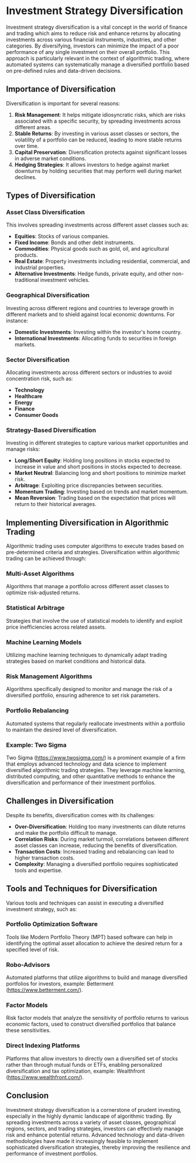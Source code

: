 # Investment Strategy Diversification

Investment strategy diversification is a vital concept in the world of finance and trading which aims to reduce risk and enhance returns by allocating investments across various financial instruments, industries, and other categories. By diversifying, investors can minimize the impact of a poor performance of any single investment on their overall portfolio. This approach is particularly relevant in the context of algorithmic trading, where automated systems can systematically manage a diversified portfolio based on pre-defined rules and data-driven decisions.

## Importance of Diversification

Diversification is important for several reasons:

1. **Risk Management**: It helps mitigate idiosyncratic risks, which are risks associated with a specific security, by spreading investments across different areas.
2. **Stable Returns**: By investing in various asset classes or sectors, the volatility of a portfolio can be reduced, leading to more stable returns over time.
3. **Capital Preservation**: Diversification protects against significant losses in adverse market conditions.
4. **Hedging Strategies**: It allows investors to hedge against market downturns by holding securities that may perform well during market declines.

## Types of Diversification

### Asset Class Diversification

This involves spreading investments across different asset classes such as:
- **Equities**: Stocks of various companies.
- **Fixed Income**: Bonds and other debt instruments.
- **Commodities**: Physical goods such as gold, oil, and agricultural products.
- **Real Estate**: Property investments including residential, commercial, and industrial properties.
- **Alternative Investments**: Hedge funds, private equity, and other non-traditional investment vehicles.

### Geographical Diversification

Investing across different regions and countries to leverage growth in different markets and to shield against local economic downturns. For instance:
- **Domestic Investments**: Investing within the investor's home country.
- **International Investments**: Allocating funds to securities in foreign markets.

### Sector Diversification

Allocating investments across different sectors or industries to avoid concentration risk, such as:
- **Technology**
- **Healthcare**
- **Energy**
- **Finance**
- **Consumer Goods**

### Strategy-Based Diversification

Investing in different strategies to capture various market opportunities and manage risks:
- **Long/Short Equity**: Holding long positions in stocks expected to increase in value and short positions in stocks expected to decrease.
- **Market Neutral**: Balancing long and short positions to minimize market risk.
- **Arbitrage**: Exploiting price discrepancies between securities.
- **Momentum Trading**: Investing based on trends and market momentum.
- **Mean Reversion**: Trading based on the expectation that prices will return to their historical averages.

## Implementing Diversification in Algorithmic Trading

Algorithmic trading uses computer algorithms to execute trades based on pre-determined criteria and strategies. Diversification within algorithmic trading can be achieved through:

### Multi-Asset Algorithms

Algorithms that manage a portfolio across different asset classes to optimize risk-adjusted returns.

### Statistical Arbitrage

Strategies that involve the use of statistical models to identify and exploit price inefficiencies across related assets.

### Machine Learning Models

Utilizing machine learning techniques to dynamically adapt trading strategies based on market conditions and historical data.

### Risk Management Algorithms

Algorithms specifically designed to monitor and manage the risk of a diversified portfolio, ensuring adherence to set risk parameters.

### Portfolio Rebalancing

Automated systems that regularly reallocate investments within a portfolio to maintain the desired level of diversification.

### Example: Two Sigma

Two Sigma (https://www.twosigma.com/) is a prominent example of a firm that employs advanced technology and data science to implement diversified algorithmic trading strategies. They leverage machine learning, distributed computing, and other quantitative methods to enhance the diversification and performance of their investment portfolios.

## Challenges in Diversification

Despite its benefits, diversification comes with its challenges:
- **Over-Diversification**: Holding too many investments can dilute returns and make the portfolio difficult to manage.
- **Correlation Risks**: During market turmoil, correlations between different asset classes can increase, reducing the benefits of diversification.
- **Transaction Costs**: Increased trading and rebalancing can lead to higher transaction costs.
- **Complexity**: Managing a diversified portfolio requires sophisticated tools and expertise.

## Tools and Techniques for Diversification 

Various tools and techniques can assist in executing a diversified investment strategy, such as:

### Portfolio Optimization Software

Tools like Modern Portfolio Theory (MPT) based software can help in identifying the optimal asset allocation to achieve the desired return for a specified level of risk.

### Robo-Advisors

Automated platforms that utilize algorithms to build and manage diversified portfolios for investors, example: Betterment (https://www.betterment.com/).

### Factor Models

Risk factor models that analyze the sensitivity of portfolio returns to various economic factors, used to construct diversified portfolios that balance these sensitivities.

### Direct Indexing Platforms

Platforms that allow investors to directly own a diversified set of stocks rather than through mutual funds or ETFs, enabling personalized diversification and tax optimization, example: Wealthfront (https://www.wealthfront.com/).

## Conclusion

Investment strategy diversification is a cornerstone of prudent investing, especially in the highly dynamic landscape of algorithmic trading. By spreading investments across a variety of asset classes, geographical regions, sectors, and trading strategies, investors can effectively manage risk and enhance potential returns. Advanced technology and data-driven methodologies have made it increasingly feasible to implement sophisticated diversification strategies, thereby improving the resilience and performance of investment portfolios.
